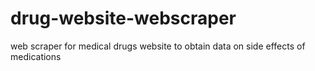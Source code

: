 # drug-website-webscraper
web scraper for medical drugs website to obtain data on side effects of medications

